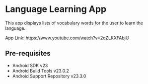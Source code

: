Language Learning App
===================================

This app displays lists of vocabulary words for the user to learn the language.

App Link: https://www.youtube.com/watch?v=2qZLKXFAbjU

Pre-requisites
--------------

- Android SDK v23
- Android Build Tools v23.0.2
- Android Support Repository v23.3.0


